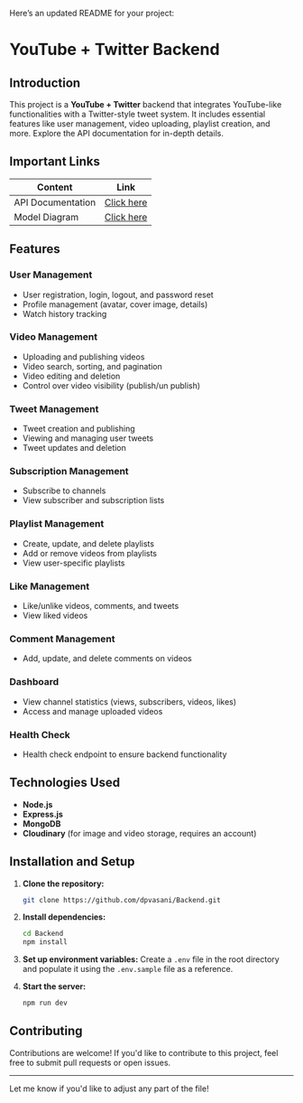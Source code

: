 Here’s an updated README for your project:

# YouTube + Twitter Backend

## Introduction

This project is a **YouTube + Twitter** backend that integrates YouTube-like functionalities with a Twitter-style tweet system. It includes essential features like user management, video uploading, playlist creation, and more. Explore the API documentation for in-depth details.

<!-- https://documenter.getpostman.com/view/28570926/2s9YsNdVwW -->

## Important Links

| Content           | Link                                                               |
| ----------------- | ------------------------------------------------------------------ |
| API Documentation | [Click here](#)                                                    |
| Model Diagram     | [Click here](https://app.eraser.io/workspace/YtPqZ1VogxGy1jzIDkzj) |

## Features

### User Management

- User registration, login, logout, and password reset
- Profile management (avatar, cover image, details)
- Watch history tracking

### Video Management

- Uploading and publishing videos
- Video search, sorting, and pagination
- Video editing and deletion
- Control over video visibility (publish/un publish)

### Tweet Management

- Tweet creation and publishing
- Viewing and managing user tweets
- Tweet updates and deletion

### Subscription Management

- Subscribe to channels
- View subscriber and subscription lists

### Playlist Management

- Create, update, and delete playlists
- Add or remove videos from playlists
- View user-specific playlists

### Like Management

- Like/unlike videos, comments, and tweets
- View liked videos

### Comment Management

- Add, update, and delete comments on videos

### Dashboard

- View channel statistics (views, subscribers, videos, likes)
- Access and manage uploaded videos

### Health Check

- Health check endpoint to ensure backend functionality

## Technologies Used

- **Node.js**
- **Express.js**
- **MongoDB**
- **Cloudinary** (for image and video storage, requires an account)

## Installation and Setup

1. **Clone the repository:**

   ```bash
   git clone https://github.com/dpvasani/Backend.git
   ```

2. **Install dependencies:**

   ```bash
   cd Backend
   npm install
   ```

3. **Set up environment variables:**
   Create a `.env` file in the root directory and populate it using the `.env.sample` file as a reference.

4. **Start the server:**

   ```bash
   npm run dev
   ```

## Contributing

Contributions are welcome! If you'd like to contribute to this project, feel free to submit pull requests or open issues.

---

Let me know if you'd like to adjust any part of the file!
